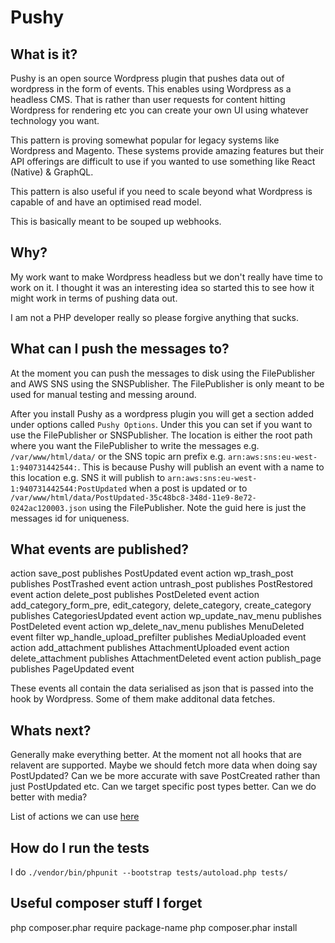 # Pushy

## What is it?

Pushy is an open source Wordpress plugin that pushes data out of wordpress in the form of events. This enables using Wordpress as a headless CMS. That is rather than user requests for content hitting Wordpress for rendering etc you can create your own UI using whatever technology you want.

This pattern is proving somewhat popular for legacy systems like Wordpress and Magento. These systems provide amazing features but their API offerings are difficult to use if you wanted to use something like React (Native) & GraphQL.

This pattern is also useful if you need to scale beyond what Wordpress is capable of and have an optimised read model.

This is basically meant to be souped up webhooks.

## Why?

My work want to make Wordpress headless but we don't really have time to work on it. I thought it was an interesting idea so started this to see how it might work in terms of pushing data out.

I am not a PHP developer really so please forgive anything that sucks.

## What can I push the messages to?

At the moment you can push the messages to disk using the FilePublisher and AWS SNS using the SNSPublisher. The FilePublisher is only meant to be used for manual testing and messing around.

After you install Pushy as a wordpress plugin you will get a section added under options called `Pushy Options`. Under this you can set if you want to use the FilePublisher or SNSPublisher. The location is either the root path where you want the FilePublisher to write the messages e.g. `/var/www/html/data/` or the SNS topic arn prefix e.g. `arn:aws:sns:eu-west-1:940731442544:`. This is because Pushy will publish an event with a name to this location e.g. SNS it will publish to `arn:aws:sns:eu-west-1:940731442544:PostUpdated` when a post is updated or to `/var/www/html/data/PostUpdated-35c48bc8-348d-11e9-8e72-0242ac120003.json` using the FilePublisher. Note the guid here is just the messages id for uniqueness.

## What events are published?

action save_post publishes PostUpdated event
action wp_trash_post publishes PostTrashed event
action untrash_post publishes PostRestored event
action delete_post publishes PostDeleted event
action add_category_form_pre, edit_category, delete_category, create_category publishes CategoriesUpdated event
action wp_update_nav_menu publishes PostDeleted event
action wp_delete_nav_menu publishes MenuDeleted event
filter wp_handle_upload_prefilter publishes MediaUploaded event
action add_attachment publishes AttachmentUploaded event
action delete_attachment publishes AttachmentDeleted event
action publish_page publishes PageUpdated event

These events all contain the data serialised as json that is passed into the hook by Wordpress. Some of them make additonal data fetches.

## Whats next?

Generally make everything better. At the moment not all hooks that are relavent are supported. Maybe we should fetch more data when doing say PostUpdated? Can we be more accurate with save PostCreated rather than just PostUpdated etc. Can we target specific post types better. Can we do better with media?

List of actions we can use [here](https://adambrown.info/p/wp_hooks/hook/actions)

## How do I run the tests

I do `./vendor/bin/phpunit --bootstrap tests/autoload.php tests/`

## Useful composer stuff I forget

php composer.phar require package-name
php composer.phar install